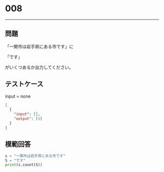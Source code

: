 # 008

---

## 問題

「一関市は岩手県にある市です」に

「です」

がいくつあるか出力してください。

## テストケース

input = none

```json
[
  {
    "input": [],
    "output": [1]
  }
]
```

## 模範回答

```python
s = "一関市は岩手県にある市です"
S = "です"
print(s.count(S))
```
